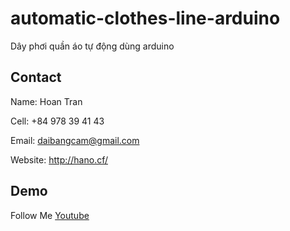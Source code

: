 # automatic-clothes-line-arduino

Dây phơi quần áo tự động dùng arduino
 
## Contact

Name: Hoan Tran

Cell: +84 978 39 41 43

Email: daibangcam@gmail.com

Website: http://hano.cf/

## Demo

Follow Me [Youtube](https://www.youtube.com/c/hano_tran)